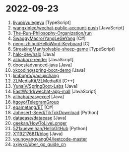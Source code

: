 # 2022-09-23

1. [liyupi/yulegeyu](https://github.com/liyupi/yulegeyu "羊了个羊纯前端实现版【鱼了个鱼】，自定义关卡+图案+无限道具，可在线玩：https://yulegeyu.cn") [TypeScript]
2. [wangxinleo/wechat-public-account-push](https://github.com/wangxinleo/wechat-public-account-push "微信公众号推送-给女朋友的浪漫") [JavaScript]
3. [The-Run-Philosophy-Organization/run](https://github.com/The-Run-Philosophy-Organization/run "润学全球官方指定GITHUB，整理润学宗旨、纲领、理论和各类润之实例；解决为什么润，润去哪里，怎么润三大问题； 并成为新中国人的核心宗教，核心信念。") 
4. [SwaggyMacro/YangLeGeYang](https://github.com/SwaggyMacro/YangLeGeYang "免抓包版本，羊了个羊 助手，羊了个羊一键通关，自动获取Token，羊了个羊辅助，本项目仅用于学习研究使用，请勿将本项目的任何内容用于商业或非法目的，否则后果自负。") [C#]
5. [peng-zhihui/HelloWord-Keyboard](https://github.com/peng-zhihui/HelloWord-Keyboard "") [C]
6. [StreakingMan/solvable-sheep-game](https://github.com/StreakingMan/solvable-sheep-game "能够解出来的“羊了个羊”小游戏demo（react实现）") [TypeScript]
7. [halo-dev/halo](https://github.com/halo-dev/halo "✍ 一款现代化的开源博客 / CMS 系统。") [Java]
8. [alibaba/x-render](https://github.com/alibaba/x-render "🚴‍♀️ 阿里 - 很易用的中后台「表单 / 表格 / 图表」解决方案") [JavaScript]
9. [doocs/advanced-java](https://github.com/doocs/advanced-java "😮 Core Interview Questions & Answers For Experienced Java(Backend) Developers | 互联网 Java 工程师进阶知识完全扫盲：涵盖高并发、分布式、高可用、微服务、海量数据处理等领域知识") [Java]
10. [xkcoding/spring-boot-demo](https://github.com/xkcoding/spring-boot-demo "该项目已成功集成 actuator(监控)、admin(可视化监控)、logback(日志)、aopLog(通过AOP记录web请求日志)、统一异常处理(json级别和页面级别)、freemarker(模板引擎)、thymeleaf(模板引擎)、Beetl(模板引擎)、Enjoy(模板引擎)、JdbcTemplate(通用JDBC操作数据库)、JPA(强大的ORM框架)、mybatis(强大的ORM框架)、通用Mapper(快速操作Mybatis)、PageHelper(通用的Mybatis分页插件)、mybatis-plus(快速操作Mybatis)、BeetlSQL(强大的ORM框架)、upload(本地文件上传和七牛云文件上传)、redis(缓存)、ehcache(缓存)、ema…") [Java]
11. [limbopro/paolujichang](https://github.com/limbopro/paolujichang "跑路机场名单收集（2020-2022），欢迎投稿。") 
12. [ZLMediaKit/ZLMediaKit](https://github.com/ZLMediaKit/ZLMediaKit "WebRTC/RTSP/RTMP/HTTP/HLS/HTTP-FLV/WebSocket-FLV/HTTP-TS/HTTP-fMP4/WebSocket-TS/WebSocket-fMP4/GB28181/SRT server and client framework based on C++11") [C++]
13. [YunaiV/SpringBoot-Labs](https://github.com/YunaiV/SpringBoot-Labs "一个涵盖六个专栏：Spring Boot 2.X、Spring Cloud、Spring Cloud Alibaba、Dubbo、分布式消息队列、分布式事务的仓库。希望胖友小手一抖，右上角来个 Star，感恩 1024") [Java]
14. [EastWorld/wechat-app-mall](https://github.com/EastWorld/wechat-app-mall "微信小程序商城，微信小程序微店") [JavaScript]
15. [alibaba/easyexcel](https://github.com/alibaba/easyexcel "快速、简洁、解决大文件内存溢出的java处理Excel工具") [Java]
16. [itgoyo/TelegramGroup](https://github.com/itgoyo/TelegramGroup "悄咪咪收集的1000+个Telegram群合集，如果有更多好玩的telegram群，欢迎在 issue 提出或者pull requests") 
17. [egametang/ET](https://github.com/egametang/ET "Unity3D Client And C# Server Framework") [C#]
18. [Johnserf-Seed/TikTokDownload](https://github.com/Johnserf-Seed/TikTokDownload "抖音去水印视频批量下载") [Python]
19. [dataease/dataease](https://github.com/dataease/dataease "人人可用的开源数据可视化分析工具。") [Java]
20. [geekan/HowToLiveLonger](https://github.com/geekan/HowToLiveLonger "程序员延寿指南 | A programmer's guide to live longer") 
21. [521xueweihan/HelloGitHub](https://github.com/521xueweihan/HelloGitHub "分享 GitHub 上有趣、入门级的开源项目。Share interesting, entry-level open source projects on GitHub.") [Python]
22. [X1192176811/blog](https://github.com/X1192176811/blog "基于SpringBoot + Vue 开发的前后端分离博客，采用SpringSecurity进行权限管理，ElasticSearch全文搜索，支持QQ、微博第三方登录、在线聊天、发布说说等功能。") [Java]
23. [youngyangyang04/leetcode-master](https://github.com/youngyangyang04/leetcode-master "《代码随想录》LeetCode 刷题攻略：200道经典题目刷题顺序，共60w字的详细图解，视频难点剖析，50余张思维导图，支持C++，Java，Python，Go，JavaScript等多语言版本，从此算法学习不再迷茫！🔥🔥 来看看，你会发现相见恨晚！🚀") 
24. [xxjwxc/uber_go_guide_cn](https://github.com/xxjwxc/uber_go_guide_cn "Uber Go 语言编码规范中文版. The Uber Go Style Guide .") 
